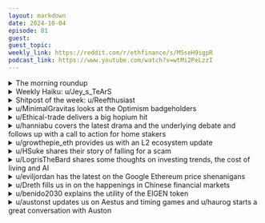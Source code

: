 ```yaml
---
layout: markdown
date: 2024-10-04
episode: 81
guest: 
guest_topic: 
weekly_link: https://reddit.com/r/ethfinance/s/MSseH9igpR
podcast_link: https://www.youtube.com/watch?v=wtMi2PeLzzI
---
```



<details markdown=1>
<summary>The morning roundup</summary>
[View on Reddit →](https://reddit.com/r/ethfinance/comments/1fvrhxr/comment/lq98se3/)

[u/alexiskef](https://reddit.com/u/alexiskef)

> ✨E✨t✨h✨e✨r✨e✨u✨m✨

[u/FrenktheTank](https://reddit.com/u/FrenktheTank)

> $2380.07

[u/ridgerunners](https://reddit.com/u/ridgerunners)

> 0.03893

</details>
<details markdown=1>
<summary>Weekly Haiku: u/Jey_s_TeArS</summary>
[View on Reddit →](https://reddit.com/r/ethfinance/comments/1fsnv17/comment/lppbypb/)

*Walking in the dark,*

*Absence of knowledge was stark,*

*Computing proof benchmark.*

</details>
<details markdown=1>
<summary>Shitpost of the week: u/Reefthusiast</summary>
[View on Reddit →](https://reddit.com/r/ethfinance/comments/1fu8i74/comment/lpz4x4i/)

A little market lingo for noobs, when a pump falls back a little bit after sustained upward movement, it’s called a “correction”

When it falls back completely then dumps even further from where it started, it’s called “ethereum”

</details>
<details markdown=1>
<summary>u/MinimalGravitas looks at the Optimism badgeholders</summary>
[View on Reddit →](https://reddit.com/r/ethfinance/comments/1fpojgj/daily_general_discussion_september_26_2024/lozmooc/)

Just wanted to share this cool dashboard showing the onchain activities of Optimism citizens/badge holders (of which there are quite a few in here):

<https://dune.com/lamora/optimism-citizens>

It shows a comparison with a control group of normal Optimism users, with metrics such as participation in other DAOs, usage of OP stack chains and web3 social media.

The biggest difference seems to be in adoption of Farcaster, with 59% of badgeholders using it compared to about 12% of regular users. It also really shows how much more popular Farcaster is than Lens, which is only used by about 11.4% of badgeholders (and less than 8% of regular users).

I'd be interested to see crossover metrics with those used for the EVMaverick Resume (<https://dune.com/mtitus6/EVMavericks-Resume>) such as the number of stakers, wallet age etc, and vis versa, showing EVM participation in other DAOs etc.

In fact, I wonder how many OP Citizens also hold an EVMav? It feels pretty stupid that I've been in crypto so long and never bothered to learn to use Dune, maybe that will be my project for the weekend...

</details>
<details markdown=1>
<summary>u/Ethical-trade delivers a big hopium hit</summary>
[View on Reddit →](https://reddit.com/r/ethfinance/comments/1fqg5x4/daily_general_discussion_september_27_2024/lp7aprd/)

Ethereum mainnet gas at 23 Gwei right now.

Not in a bullrun, not in a mania phase. During a truly boring period.

While L2s scale us 23x. While active addresses are at an ATH of 10 million a week.

The market clearly doesn't see it yet but here's what will happen within a few months:

After years of underperformance, ether sees a sudden correction. Narratives immediately follow price action. Enthusiasm returns. Euphoria follows. Influencers on all sides start to pretend they all saw it coming. It was obvious. Activity skyrockets. L1 burn brings deflation back. L2 activity keeps growing, faster and faster. Millions of new users join the L2s. Blob usage reach max value. More users. Price discovery begins. Blobs start contributing to the burn. New L2s appear faster than you can follow. More institutional L2s. Blackrock L2. Stock market on L2. More users. Soon, L2 activity is higher than we can accommodate.  

Ether price explodes.

Getting into eth action is 100x easier than last bullrun. People buy using paypal. People buy using debit card on Metamask. Coinbase sends their flux of new users to Base. More users. Ethereum starts to become a staple of reliability brands use in commercials. Institutions start to notice Ethereum. Mentioning Ethereum in business plans becomes as popular as AI currently is. Institutions want exposure, this time they can. More users. The ETF gains crazy popularity. Money inflows look like they'll keep coming forever. Negative regulatory efforts don't matter anymore, you can't stop the infinity machine.

Ethereum made it. We made it.

</details>
<details markdown=1>
<summary>u/hanniabu covers the latest drama and the underlying debate and follows up with a call to action for home stakers</summary>
[View on Reddit →](https://reddit.com/r/ethfinance/comments/1fqg5x4/daily_general_discussion_september_27_2024/lp8ol0v/)

Max Resnick is back with some more bad takes.

For those that missed it, in yesterday's [Execution Layer meeting (discussion goes for about 30min)](https://www.youtube.com/live/PWhn8KdgCl8?si=nCINzxlcgUlY9imD&t=2338) there was a discussion on whether to increase blobs from 4 to 5 and increase the blob target from 3 to 4 in Pectra A. The reason for this is to maintain adoption of blobs by L2s to help tide us over until we have PeerDAS.

*Before continuing it's important to note that the blobs we have now were always meant to be a stopgap until PeerDAS and network upgrades, which makes it more efficient to scale. We were never meant to scale blobs under current conditions.*

There were mentions that some are already struggling with bandwidth, but was brushed off as anecdotal. Thankfully Potuz spoke up for home stakers and said we should treat data from both sides the same since those that are having no issues is anecdotal too. So there was agreement to get more data on this first before deciding whether to include these changes or not. Ryan Berckmans also made [a post on the research forum](https://ethresear.ch/t/wheres-the-home-staking-bandwidth-research/20507/2) for this data.

Today Ben Edgington, who is a major contributor to getting Ethereum to where it is today, wrote in a [Twitter thread](https://twitter.com/benjaminion_xyz/status/1839585322683822318) that he was seeing he was having signs of issues too.

In comes Max Resnick [quote tweeting Ben's post](https://twitter.com/MaxResnick1/status/1839596419608424837) and the following conversation insued:

Max: Bandwidth capacity grows at 50% a year. Asking the entire global network to slow down while we are actively battling for market share with an extremely competent opponent because you live in a swamp with 12mb/s bandwidth is extremely selfish.

Ben: Where did I ask for the entire global network to slow down?

Max: You are literally saying your node can not keep up, so you want to propose fewer blobs in your blocks. Why don't you shut your node down and unstake? You are slowing down the network by doing this.

Ben: I dislike your dystopian future.

Max: We can no longer afford to eat the cost of these luxury beliefs. Solo staking in a place where you do not have appropriate bandwidth imposes an externality on the network. If Ethereum doesn't win, the world looks much more dystopian than a world where Ethereum sacrifices a few rural solo stakers in exchange for vastly increased performance.

*end*

[Nixo put it perfectly](https://twitter.com/nixorokish/status/1839707152430301514) with how it feels reading that:

>That feeling when arrogant young blood opining on the future of Ethereum comes in hot and tells the one of the most OG cypherpunks I know, who literally wrote the book on Ethereum, to shut down his node and unstake \[image of sad pepe looking out a rainy window\]

And Max replies to nixo's tweet with a gif saying to shut it down. What a disgrace.

To better understand how home stakers are doing bandwidth wise, please take this EthStaker survey (it's POAP gated):

[https://x.com/ethStaker/status/1839763102952501613](https://x.com/ethStaker/status/1839763102952501613)

---

[View on Reddit →](https://reddit.com/r/ethfinance/comments/1fqg5x4/daily_general_discussion_september_27_2024/lp8oqys/)

Calling all home stakers! We're looking to investigate if stakers would be concerned about increasing network bandwidth


Please help by filling out a quick survey: <https://poap-feedback.deform.cc/Solo-Staker-Bandwidth-Survey/>

You need [one of the staking community POAPs](https://collections.poap.xyz/ethereum-stakers/4972) to fill out the survey. Let me know if there are any we should add so you can fill this out.

Share on the everything app: <https://x.com/ethStaker/status/1839763102952501613>

</details>
<details markdown=1>
<summary>u/growthepie_eth provides us with an L2 ecosystem update</summary>
[View on Reddit →](https://reddit.com/r/ethfinance/comments/1fr6w8s/daily_general_discussion_september_28_2024/lpc0pfi/)

🥧 This Week - In the Ethereum Pie - Layer 2 update:   
(I have a version with links but they are all to X posts.... Would that be allowed and more importantly would that be wanted?)   
  
- Op Mainnet Transactions \~2x in the past 90 days  
- Base begins its weekly Throughput hikes  
- Starknet eyeing up to be the next L2 with +$100M Stablecoins  
- L2s continue to increase the adoption rate of Stablecoins in the Ethereum Ecosystem  
- 2 successful Gitcoin rounds – Thanks to all who donated  
- Base is supporting builders around the world to fix local problems – 100ETH in Prizes  
- Reminder to all builders to tag their contract addresses  
- Metis having a new wave of active addresses  
- Taiko reclaims 3rd place in Transaction Count  
- Rent Paid to L1 up 400% - past 30 days  
- Layer 2 Utility rising thanks to Account Abstraction  
- Muti chain activity is up 12% this week  
- Base however has seen a fall in Cross-Chain Activity  
- Reminder we have had low fees for less than a year – Builders are building  
- Team member Ahoura writes on “Is Ethereum experiencing an existential crisis?”

</details>
<details markdown=1>
<summary>u/HSuke shares their story of falling for a scam</summary>
[View on Reddit →](https://reddit.com/r/ethfinance/comments/1fr6w8s/daily_general_discussion_september_28_2024/lpchlgo/)

After a decade in the crypto space, I finally became a victim of a scam. Fortunately, it was only for about $20 worth of useless Hamster Kombat tokens, and I was already fullly prepared for it to be a scam.

This was entirely expected. At least I got front-row tickets to see this shitshow, and it's been the most fun I've had from the utterly-boring Hamster Kombat game.

Around this August, the HamsterKomat team promoted a non-KYC, no-gas method for the token airdrop that used the Ebi.xyz DEX. All the other airdrop methods uses CEXs that weren't available in the US, so that was my only choice. I figured the airdrop would be tiny, and I couldn't care less about it, so I picked it because it the easiest method.

I already knew Ebi.xyz was an unknown DEX that was created around the time that Hamster Kombat launched, possibly by the same Hamster Kombat team. Pretty much nothing is known about the real members of either team.

* 3 days before the airdrop, Ebi team said they had airdropped tokens to their users. We told them they were wrong.
* Around this time, the HamsterKombat sub shut down and disabled all new posts. The mods left and the remaining mod has since disappeared.
* On the day of the airdrop (Sept 26), Ebi congratulated everyone for receiving their airdrop
* Not a single person who used Ebi actually received their airdrop
* After a few hours, they said they were encountering technical difficulties, and their website became unavailable
* A few hours later, the website came back up, and Ebi said they were working through technical difficulties due to high volume
* By now, their Twitter account and Discord channel was full of thousands of people calling them scammers
* On Sept 27, they made an announcement that the Airdrop claims were live. We immediately checked, saw nothing, and told them they were full of shit.
* On Sept 28, the Ebi.xyz website went down for maintenance again and came back up 2 hours later. And none of us have received our tokens.
* The token price has been dropping about 15-30% every day, and we have no idea what they're doing with our tokens.

And that wraps up what I know so far.

</details>
<details markdown=1>
<summary>u/LogrisTheBard shares some thoughts on investing trends, the cost of living and AI</summary>
[View on Reddit →](https://reddit.com/r/ethfinance/comments/1fsnv17/daily_general_discussion_september_30_2024/lppkngp/)

Some pontification... I feel like I've been able to predict all the major tech trends from the last 25 years, whether it was operating systems, search engines, cloud computing, weed stocks, EVs, crypto, or AI. Right now, for the first time in a long time, I just don't know.

AI, at least at the startup stage, is clearly in a bubble. I strongly believe in the transformative power of AI but it's already had its 10x recently and random VC investments I'm reviewing are raising $100M just for mentioning AI. Do you honestly expect NVDA to do *another* 10x from here? You can buy MSFT and just sit on it or something broad spectrum like VTI and probably make your 8% a year but that's not a play for risk-seeking capital like all these other bets have been. Gold's been having a great run with nation states trying to de-dollarize and basically rotating US bond reserves into precious metal reserves but even if I'm up like 40% there it's just *boring* and I don't see a future in it outside of the current run. Maybe I need to look into emerging markets? Maybe there just is no 1000% tech investment to be found right now and I just need to stay informed, preserve capital, and wait? In the meantime I'm just parked barbell style in liquidity farming and working the fiat mines but it increasingly feels like if I'm not making 10% a year on my whole portfolio I'll be falling behind to inflation let alone able to live off my assets.

I feel like I have enough most people would consider me wealthy but increasingly capital is the only thing that will make money in the world while the supply and demand of human labor will be increasingly out of balance as AI accelerates. Child care costs over $2k a month while the employees watch 8 kids each and make like $10-15/hr. Universities put students hundreds of thousands into student debt yet lecturers are working multiple jobs to get by. The medical industry and end of life care is going to systemically drain all the boomers wealth before it passes down but the caretakers of those facilities are overworked and couldn't afford a room at the facilities they work at. All of our services seem to cost astronomical amounts compared to pre-covid but the people doing the work aren't making that. So who is? Capital.

You can see what's happening to the 98% of people already left behind. Now add in AI displacing tens of millions of jobs over the next decade. As is the nature of automation, it will replace labor with profits to AI companies but a 10/1 ratio. I once led a team of AI engineers that was automating the jobs of 200 workers at $15 an hour per engineer per year. The software was considered a depreciating asset with a three year shelf life so we were considered to be making $18M in savings per engineer per year. That was 6 years ago; the technology is much more powerful now.

I feel like there's this metaphorical wave I need to catch and I'm just behind the crest of it working hard to get on top of it so I can let the water do the work instead of me padding the whole way. The fear of being left behind keeps me motivated but it's not a happy mindset. The way out of it is to combine let the fiat mines pay the bills while I find the next 5x tech innovation to ride up but again I feel stumped there for the first time in a long time.

</details>
<details markdown=1>
<summary>u/eviljordan has the latest on the Google Ethereum price shenanigans</summary>
[View on Reddit →](https://reddit.com/r/ethfinance/comments/1fsnv17/daily_general_discussion_september_30_2024/lpqzn5d/)

Regarding `eth-usd` Google data: You may have noticed Google removed the nice chart in search results. This data _used_ to be powered by CoinMarketCap.

Earlier in the month, the data just stopped and was stuck.

Myself and other members of this community called attention to Google (and I tried getting in touch with CoinMarketCap, but, no surprise, no one responded). Last week, a Google search for "eth-usd" started working again, but without a chart. It's actually returning data from Yahoo! Finance.

I also noticed that my Google Sheets function (`=GOOGLEFINANCE("ETHUSD")`) was _still_ stuck on the wrong price, so I clicked the "Disclaimer" in the footer of Google Sheets around stock/currency prices, which led me to this familiar page: <https://www.google.com/googlefinance/disclaimer/>

HOWEVER, the provider of cryptocurrency data has changed from CoinMarketCap to Morningstar (I assume [this](https://www.morningstar.com/) Morningstar).

I can't find the price of regular old ETH (or BTC or anything else crypto-related that's not a fund) on their public site, but maybe it's behind a login/paywall.

Anyway, the point is, Google must be aware shit's not working, but they didn't really fix anything yet. I encourage you to click those little "Help" buttons/links in Sheets or in Search or in your Admin Console and complain! Squeaky wheel and all that!

</details>
<details markdown=1>
<summary>u/Dreth fills us in on the happenings in Chinese financial markets</summary>
[View on Reddit →](https://reddit.com/r/ethfinance/comments/1ftg8jb/daily_general_discussion_october_1_2024/lpuikxy/)

Something's brewing in Chinese markets. I'm sure you guys remember the Chinese housing market was going through a bubble pop and property prices had come down significantly from their peak over there. With lots of property in horrendous conditions, lots of property being liquidated at low prices but nobody purchasing them, etc.

Recently the People's Bank of China announced several measures that in isolation might seem appropriate to stimulate the economy, but when combined all together generate a crazy amount of stimulus. This is with the intend of pushing economic growth up, increasing stock market prices and increasing property prices.

The measures are:

- Interest rates paid to savings in banks were pushed down from 1.7% to 1.5% - The lowest interest rate in its history. This is intended to push banks to seek to lend more and the movement of savings into the market for investment.

- The % of deposits that must be covered by liquid reserves in banks (only for the largest banks). It used to be 10% but it's been reduced to 9.5%. Its lowest level since 2007. This is expected to come down even more in the future. This allows them to use this additional liquidity to provide more credit. Approximately an additional injection of about 140 billion USD equivalent of liquidity.

- Cut of interest rates for business debt and mortgages, reduced from 3.35% to 3.15%. Incentivising more lending for families and businesses.

Additionally, they want to create [a new monetary policy tool to refloat the stock market, a swap program for securities, insurance companies and funds to obtain liquidity through asset collateralization](https://english.www.gov.cn/news/202409/24/content_WS66f22d00c6d0868f4e8eb322.html), essentially collateralized lending.

This essentially opens up 500 billion yan (\~70 billion USD) of liquidity with possible expansions in the future.

They're also intending to create a fund to 'stabilize the stock market'. Essentially a centrally planned monetary policy plan to artificially push the stock market up and property.

Lastly, for property purchases, they want to reduce the barrier of entry for 2nd home purchases, which used to be limited for banks to lend about 75% of the value of the property, but now banks can lend about 85% of the value of the property. For smaller local government entities, banks will be allowed to lend 100% of the value of properties if those local government entities want to buy those 'unpurchaseable' properties. Up until now banks were allowed to lend 60% of the value of those properties to those local government entities.

The People's Bank of China also said that this 'won't be enough' and that they will have to resort to fiscal stimulus as well.

Since September 13th, the CSI 300 (capitalization-weighted stock market index designed to replicate the performance of the top 300 stocks traded on the Shanghai Stock Exchange and the Shenzhen Stock Exchange) has since risen in price about 27%.

Generally if you're invested in this market, congratulations. For everyone else, this is generally very risky. Every time megastimulus plans like these are launched, enormous amounts of liquidity flow into perhaps not the most productive places in the economy, but instead often times those targeted sectors affected by the stimulus, regardless of the productivity of these markets or if they can even recover.

The fear and greed index of the CSI 300 and the ETF call volume have both risen to their highest level since 2015.

TL;DR: The People's Bank of China is applying a megastimulus to the economy to refloat the stock and property markets to a concerning extent.

Some articles in case anyone wants to do more reading: 

- <https://www.reuters.com/world/china/china-unveils-broad-stimulus-measures-revive-economy-2024-09-24/>

- <https://www.reuters.com/business/finance/chinas-central-bank-buys-200-bln-yuan-sovereign-bonds-september-2024-09-30/>

- <https://www.reuters.com/markets/asia/chinas-central-bank-cuts-banks-reserve-requirement-ratio-by-50-bps-2024-09-27/>

- <https://www.economist.com/finance-and-economics/2024/09/27/at-last-china-pulls-the-trigger-on-a-bold-stimulus-package>

</details>
<details markdown=1>
<summary>u/benido2030 explains the utility of the EIGEN token</summary>
[View on Reddit →](https://reddit.com/r/ethfinance/comments/1ftg8jb/daily_general_discussion_october_1_2024/lpthpzq/)

Eigenlayer is a restaking protocol, which means it provides security/ trust for new protocols/ products that don't have the time/ money/ community to build it from scratch. People stake ETH to secure Ethereum and the same collateral can be reused ("restaked") to secure new L1s, L2s, oracles etc. 

Usually when you stake, you can be slashed when you misbehave. When you try to misbehave (e.g. double spend) on ETH mainnet this can (and will) be slashed and you will lose ETH as a consequence because this happens onchain and is easy to judge. 

But there are things that the blockchain/ nodes can't detect or that aren't easy to judge. These decisions are "intersubjective". Slashing isn't possible. One famous example is a data availability layer where a node withholds information. This doesn't happen onchain, because the submission of the data happens offchain. 

For these "intersubjective" cases $EIGEN comes into play. If people believe that nodes misbehaved they challenge the nodes, fork $EIGEN and hope that others follow their arguments and make their $EIGEN fork the new central token within Eigenlayer. Eigenlayer obviously can't and shouldn't even try to fork ETH, so they created their own token to take this task. 

tl;dr
  
ETH is used for objective misbehaviour

EIGEN is used of intersubjective misbehaviour

</details>
<details markdown=1>
<summary>u/austonst updates us on Aestus and timing games and u/haurog starts a great conversation with Auston</summary>
[View on Reddit →](https://reddit.com/r/ethfinance/comments/1fu8i74/daily_general_discussion_october_2_2024/lpxpmjj/)

[u/austonst](https://reddit.com/u/austonst):

*Also posted in r/ethstaker, but I don't think people will mind seeing it here too:*

I'd like to share an article I've written about what u/KuDeTa and I are doing with respect to block proposal timing games for the Aestus relay. We've been experimenting with timing games for a while and in the interest of transparency would like to share our motivation, proposer-configurable parameters, and a bit of data.

The full article is here: <https://hackmd.io/@austonst-aestus/BJsvEoia6>

It's a little long to copy directly onto Reddit, but I can provide and elaborate on the main points:

* Block proposal timing games are unavoidable; at this point the best outcome is ensuring democratized access to high-quality timing management tools.
* Aestus will apply a safe delay to all getHeader requests coming from validators identified by user agent.
* Aestus's default timing games implementation results in a median delay of 735 ms.
* Validators looking to be more conservative or more aggressive may customize parameters by appending `?headerDelay={ms}&headerCutoff={ms}` to the Aestus listing in their mev-boost relay list.
* We encourage staking pools and relays to be transparent about timing games.

If you need some background on timing games, I provide a few links at the start. Timing games aren't a good thing in general: they're zero-sum for proposers and basically negative-sum when you consider the impact on network health. You can draw reasonable comparisons to an iterated n-player prisoner's dilemma, where once you know a handful of actors are always going to defect, it's in your best interest to defect as well, if only to mitigate your losses.

But this isn't too different from mev-boost: if we can't solve the problem (without protocol changes) we can at least reduce the advantage sophisticated actors have over everyone else. And when it comes to timing games, implementing them on the relay side with a careful eye towards consensus health should accomplish this. The article should cover the rest.

----

To quickly address the current hot topic, the blob-shaped elephant in the room whose ISP strangles their upload bandwidth: yeah, relay-side timing games will delay block publication (that's the point), giving less time for blobs to propagate around the network. But when you accept a bid over mev-boost, *the relay*--with its well-connected clients and prime data center location--will be the one responsible for initial block propagation.

If you use mev-boost with relay-side timing games, the block may be delayed but you can trust the relay to propagate it fast. If you don't use mev-boost at all, your client will produce a block ASAP but you need to trust your own network to propagate it. The middle ground may be [more interesting](https://x.com/nero_eth/status/1841214520896663887): mev-boost with timing games AND a `--min-bid` means you delay block production but may end up responsible for your own block propagation.

*If you're a validator concerned about local propagation after delays*, you could specify `?headerDelay=0` in your Aestus mev-boost entry to disable timing games at the cost of lowering bid value, though if you're doing that, make sure to also *remove* Ultrasound and BloXroute relays from your list, as they also run timing games (BloXroute does allow for timing configuration, but I think you need to pay for their validator gateway service separately). There's no point in making Aestus return a bid early if your mev-boost client is just going to sit there waiting 900 ms for the other relays' responses.

----

I'm always happy to discuss. Feel free to reply or reach out directly.

---

[View on Reddit →](https://reddit.com/r/ethfinance/comments/1fu8i74/daily_general_discussion_october_2_2024/lpzdwqu/)

[u/haurog](https://reddit.com/u/haurog):

I dislike every part of this, but unfortunately timing games are a reality. Thank you for the transparency, making a reasonable compromise and especially the possibility to change the defaults. I think currently there is very little incentive for solo stakers to actively optimize for timing games as the execution layer income is just a small part of the overall income. As far as I see this year execution income is slightly above 10% of the overall staking income, at least for the 20 random validators I checked, and increasing that by timing games by another 1-2 percentage points is not really a lot. At least for me it is not worth it to compromise the network integrity over it. Obviously there are different opinions about it. If the MEV opportunity increases again it might become a more substantial part of the revenue. I think overall it shows for how little reward some actors are ready to compromise the Network. Not really surprising, but just interesting to keep in mind.

</details>
